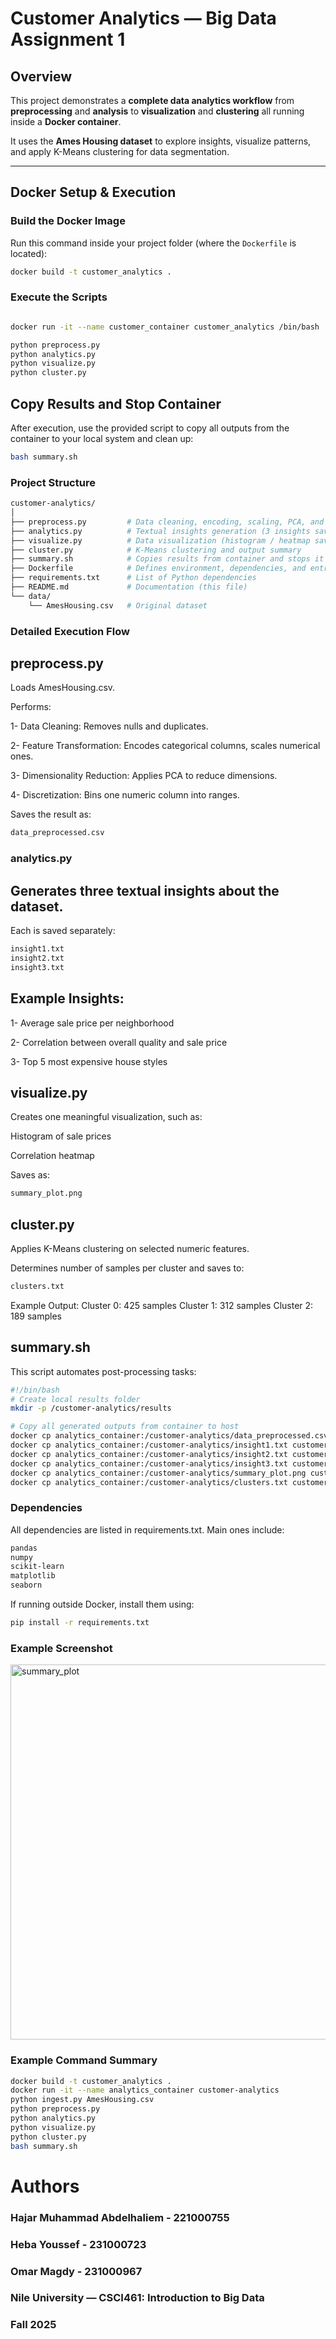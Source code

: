 #  Customer Analytics — Big Data Assignment 1

##  Overview

This project demonstrates a **complete data analytics workflow** from **preprocessing** and **analysis** to **visualization** and **clustering** all running inside a **Docker container**.  

It uses the **Ames Housing dataset** to explore insights, visualize patterns, and apply K-Means clustering for data segmentation.

---

##  Docker Setup & Execution

###  Build the Docker Image
Run this command inside your project folder (where the `Dockerfile` is located):

```bash
docker build -t customer_analytics .

```

### Execute the Scripts

```bash

docker run -it --name customer_container customer_analytics /bin/bash

python preprocess.py
python analytics.py
python visualize.py
python cluster.py
```

## Copy Results and Stop Container

After execution, use the provided script to copy all outputs from the container to your local system and clean up:

```bash 
bash summary.sh
```
### Project Structure
```bash 
customer-analytics/
│
├── preprocess.py         # Data cleaning, encoding, scaling, PCA, and discretization
├── analytics.py          # Textual insights generation (3 insights saved as text files)
├── visualize.py          # Data visualization (histogram / heatmap saved as PNG)
├── cluster.py            # K-Means clustering and output summary
├── summary.sh            # Copies results from container and stops it
├── Dockerfile            # Defines environment, dependencies, and entrypoint
├── requirements.txt      # List of Python dependencies
├── README.md             # Documentation (this file)
└── data/
    └── AmesHousing.csv   # Original dataset
```

### Detailed Execution Flow
## preprocess.py

Loads AmesHousing.csv.

Performs:

1- Data Cleaning: Removes nulls and duplicates.

2- Feature Transformation: Encodes categorical columns, scales numerical ones.

3- Dimensionality Reduction: Applies PCA to reduce dimensions.

4- Discretization: Bins one numeric column into ranges.

Saves the result as:

```bash
data_preprocessed.csv
```

### analytics.py

## Generates three textual insights about the dataset.

Each is saved separately:

```bash
insight1.txt
insight2.txt
insight3.txt
```

## Example Insights:

1- Average sale price per neighborhood

2- Correlation between overall quality and sale price

3- Top 5 most expensive house styles

## visualize.py

Creates one meaningful visualization, such as:

Histogram of sale prices

Correlation heatmap

Saves as:

```bash
summary_plot.png
```

## cluster.py

Applies K-Means clustering on selected numeric features.

Determines number of samples per cluster and saves to:

```bash
clusters.txt
```

Example Output:
Cluster 0: 425 samples
Cluster 1: 312 samples
Cluster 2: 189 samples

## summary.sh

This script automates post-processing tasks:

```bash
#!/bin/bash
# Create local results folder
mkdir -p /customer-analytics/results

# Copy all generated outputs from container to host
docker cp analytics_container:/customer-analytics/data_preprocessed.csv customer-analytics/results/
docker cp analytics_container:/customer-analytics/insight1.txt customer-analytics/results/
docker cp analytics_container:/customer-analytics/insight2.txt customer-analytics/results/
docker cp analytics_container:/customer-analytics/insight3.txt customer-analytics/results/
docker cp analytics_container:/customer-analytics/summary_plot.png customer-analytics/results/
docker cp analytics_container:/customer-analytics/clusters.txt customer-analytics/results/

```

### Dependencies

All dependencies are listed in requirements.txt.
Main ones include:

```bash
pandas
numpy
scikit-learn
matplotlib
seaborn
```

If running outside Docker, install them using:

```bash
pip install -r requirements.txt
```

### Example Screenshot

<img width="800" height="600" alt="summary_plot" src="https://github.com/user-attachments/assets/19658447-e0c5-451a-a658-63d82b9b0540" />

### Example Command Summary

```bash
docker build -t customer_analytics .
docker run -it --name analytics_container customer-analytics
python ingest.py AmesHousing.csv
python preprocess.py
python analytics.py
python visualize.py
python cluster.py
bash summary.sh
```

# Authors

### Hajar Muhammad Abdelhaliem - 221000755
### Heba Youssef - 231000723
### Omar Magdy - 231000967

### Nile University — CSCI461: Introduction to Big Data
### Fall 2025
